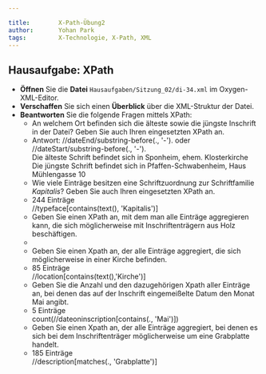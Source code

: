 ```yaml
---

title:        X-Path-Übung2
author:       Yohan Park
tags:         X-Technologie, X-Path, XML
---
```


<h2>Hausaufgabe: XPath</h2>
                <ul>
                    <li class="small"><strong>Öffnen</strong> Sie die <strong>Datei</strong>
                        <code>Hausaufgaben/Sitzung_02/di-34.xml</code> im Oxygen-XML-Editor.</li>
                    <li class="small"><strong>Verschaffen</strong> Sie sich einen
                            <strong>Überblick</strong> über die XML-Struktur der Datei.</li>
                    <li class="small line-height-one-five"><strong>Beantworten</strong> Sie die folgende Fragen mittels XPath:<ul>
                            <li class="line-height-one-five">An welchem Ort befinden sich die älteste sowie die jüngste Inschrift in der Datei? Geben Sie auch Ihren eingesetzten XPath an.</li>
                            <li class="line-height-one-five">  Antwort: //dateEnd/substring-before(., '-'). oder
                       //dateStart/substring-before(., '-'). <br> 
                              Die älteste Schrift befindet sich in Sponheim, ehem. Klosterkirche
                              Die jüngste Schrift befindet sich in Pfaffen-Schwabenheim, Haus Mühlengasse 10
                      </li>                       
                            <li class="line-height-one-five">Wie viele Einträge besitzen eine Schriftzuordnung zur Schriftfamilie <em>Kapitalis</em>? Geben Sie auch Ihren eingesetzten XPath an.</li>
                         <li class="line-height-one-five"> 244 Einträge <br>
                           //typeface[contains(text(), 'Kapitalis')]</li>
                            <li class="line-height-one-five">Geben Sie einen XPath an, mit dem man alle Einträge aggregieren kann, die sich
                                 möglicherweise mit Inschriftenträgern aus Holz beschäftigen.</li>
                      <li class="line-height-one-five"></li>
                            <li class="line-height-one-five">Geben Sie einen Xpath an, der alle Einträge aggregiert, die sich möglicherweise in einer Kirche befinden.</li>
 <li class="line-height-one-five">85 Einträge </br>
  //location[contains(text(),'Kirche')] </li>
                            <li class="line-height-one-five">Geben Sie die Anzahl und den dazugehörigen Xpath aller Einträge an, bei denen das auf der Inschrift eingemeißelte Datum den Monat Mai angibt.</li>
   <li class="line-height-one-five">5 Einträge</br>
   count(//dateoninscription[contains(., 'Mai')])</li>
                            <li class="line-height-one-five">Geben Sie einen Xpath an, der alle Einträge aggregiert, bei denen es sich bei dem Inschriftenträger möglicherweise um eine Grabplatte handelt.</li>
  <li class="substep">185 Einträge </br>
  //description[matches(., 'Grabplatte')]</li>                          
                        </ul>
                    </li>

